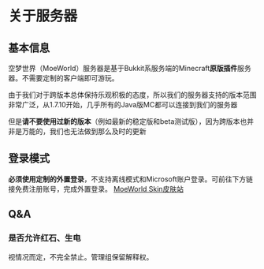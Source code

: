 # 关于服务器
## 基本信息
空梦世界（MoeWorld）服务器是基于Bukkit系服务端的Minecraft**原版插件**服务器。不需要定制的客户端即可游玩。

由于我们对于跨版本总体保持乐观积极的态度，所以我们的服务器支持的版本范围非常广泛，从1.7.10开始，几乎所有的Java版MC都可以连接到我们的服务器

但是**请不要使用过新的版本**（例如最新的稳定版和beta测试版），因为跨版本也并非是万能的，我们也无法做到那么及时的更新

## 登录模式
**必须使用定制的外置登录**，不支持离线模式和Microsoft账户登录。可前往下方链接免费注册账号，完成外置登录。
[MoeWorld Skin皮肤站](https://skin.moeworld.top)

## Q&A

### 是否允许红石、生电
视情况而定，不完全禁止。管理组保留解释权。

